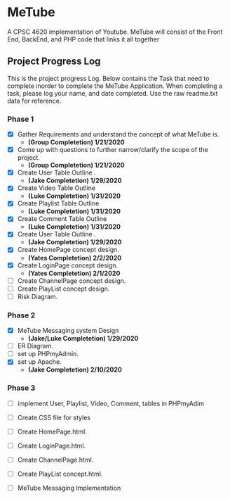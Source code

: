 # MeTube
A CPSC 4620 implementation of Youtube. MeTube will consist of the Front End, BackEnd, and PHP code that links it all together



## Project Progress Log
This is the project progress Log. Below contains the Task that need to complete inorder to complete the MeTube Application. When completing a task, please log your name, and date completed. Use the raw readme.txt data for reference. 


### Phase 1
* [x] Gather Requirements and understand the concept of what MeTube is. 
  - **(Group Completetion)  1/21/2020**
* [x] Come up with questions to further narrow/clarify the scope of the project. 
  - **(Group Completetion)  1/21/2020** 
* [x] Create User Table Outline .  
  - **(Jake Completetion)   1/29/2020** 
* [x] Create Video Table Outline
  - **(Luke Completetion)   1/31/2020** 
* [x] Create Playlist Table Outline
  - **(Luke Completetion)   1/31/2020** 
* [x] Create Comment Table Outline
  - **(Luke Completetion)   1/31/2020** 
* [x] Create User Table Outline .  
  - **(Jake Completetion)   1/29/2020** 
* [x] Create HomePage concept design.
  - **(Yates Completetion) 2/2/2020**
* [x] Create LoginPage concept design.
  - **(Yates Completetion) 2/1/2020**
* [ ] Create ChannelPage concept design.
* [ ] Create PlayList concept design.
* [ ] Risk Diagram. 
### Phase 2
* [x] MeTube Messaging system Design
  - **(Jake/Luke Completetion)   1/29/2020**
* [ ] ER Diagram.
* [ ] set up PHPmyAdmin.
* [x] set up Apache.
  - **(Jake Completetion)   2/10/2020**


### Phase 3
* [ ] implement User, Playlist, Video, Comment, tables in PHPmyAdim
* [ ] Create CSS file for styles 
* [ ] Create HomePage.html.
* [ ] Create LoginPage.html.
* [ ] Create ChannelPage.html.
* [ ] Create PlayList concept.html.
* [ ] MeTube Messaging Implementation



